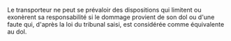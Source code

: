 Le transporteur ne peut se prévaloir des dispositions qui limitent ou exonèrent sa responsabilité si le dommage
provient de son dol ou d'une faute qui, d'après la loi du tribunal saisi, est considérée comme équivalente au dol.